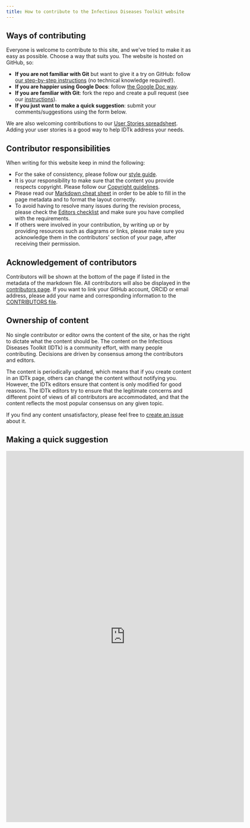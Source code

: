 ```yaml
---
title: How to contribute to the Infectious Diseases Toolkit website
---
```



## Ways of contributing

Everyone is welcome to contribute to this site, and we've tried to make it as easy as possible. Choose a way that suits you. The website is hosted on GitHub, so:

* **If you are not familiar with Git** but want to give it a try on GitHub: follow [our step-by-step instructions](/contribute/github_way) (no technical knowledge required!).
* **If you are happier using Google Docs**: follow [the Google Doc way](/contribute/google_doc_way).
* **If you are familiar with Git**: fork the repo and create a pull request (see our [instructions](/contribute/working_with_git)).
* **If you just want to make a quick suggestion**: submit your comments/suggestions using the form below.

We are also welcoming contributions to our [User Stories spreadsheet](https://docs.google.com/spreadsheets/d/1KTe9Zy9xU9TqhJtNVoBkiLHBXLEqGisitAoxLy6zz58/edit#gid=231577820). Adding your user stories is a good way to help IDTk address your needs.

## Contributor responsibilities

When writing for this website keep in mind the following:

* For the sake of consistency, please follow our [style guide](/contribute/style_guide).
* It is your responsibility to make sure that the content you provide respects copyright. Please follow our [Copyright guidelines](/contribute/copyright).
* Please read our [Markdown cheat sheet](/contribute/markdown_cheat_sheet) in order to be able to fill in the page metadata and to format the layout correctly.
* To avoid having to resolve many issues during the revision process, please check the [Editors checklist](/contribute/editors_checklist) and make sure you have complied with the requirements.
* If others were involved in your contribution, by writing up or by providing resources such as diagrams or links, please make sure you acknowledge them in the contributors' section of your page, after receiving their permission.

## Acknowledgement of contributors

Contributors will be shown at the bottom of the page if listed in the metadata of the markdown file. All contributors will also be displayed in the [contributors page](/about/contributors). If you want to link your GitHub account, ORCID or email address, please add your name and corresponding information to the [CONTRIBUTORS file](https://github.com/elixir-europe/infectious-diseases-toolkit/blob/main/_data/CONTRIBUTORS.yaml).

## Ownership of content

No single contributor or editor owns the content of the site, or has the right to dictate what the content should be. The content on the Infectious Diseases Toolkit (IDTk) is a community effort, with many people contributing. Decisions are driven by consensus among the contributors and editors.

The content is periodically updated, which means that if you create content in an IDTk page, others can change the content without notifying you. However, the IDTk editors ensure that content is only modified for good reasons. The IDTk editors try to ensure that the legitimate concerns and different point of views of all contributors are accommodated, and that the content reflects the most popular consensus on any given topic.

If you find any content unsatisfactory, please feel free to [create an issue](https://github.com/elixir-europe/infectious-diseases-toolkit/issues/new/choose) about it.


## Making a quick suggestion

<iframe src="https://docs.google.com/forms/d/e/1FAIpQLSel-txk2D-c8Uerp5rYTArACsAIVXgKSBCxtgEBrP1XG72nxw/viewform?embedded=true" width="640" height="1000" frameborder="0" marginheight="0" marginwidth="0" scrolling="no" class="mt-1 w-100">Loading…</iframe>
